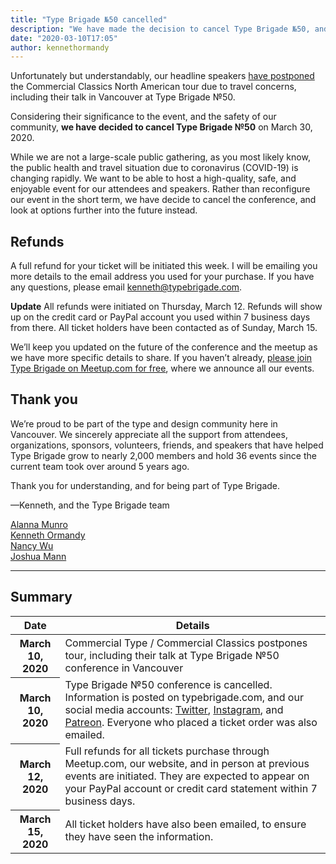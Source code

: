 ```yaml
---
title: "Type Brigade №50 cancelled"
description: "We have made the decision to cancel Type Brigade №50, and look towards future events instead."
date: "2020-03-10T17:05"
author: kennethormandy
---
```


Unfortunately but understandably, our headline speakers [have postponed](https://www.instagram.com/p/B9kCtxHhm08/) the Commercial Classics North American tour due to travel concerns, including their talk in Vancouver at Type Brigade №50.

Considering their significance to the event, and the safety of our community, **we have decided to cancel Type Brigade №50** on March 30, 2020.

While we are not a large-scale public gathering, as you most likely know, the public health and travel situation due to coronavirus (COVID-19) is changing rapidly. We want to be able to host a high-quality, safe, and enjoyable event for our attendees and speakers. Rather than reconfigure our event in the short term, we have decide to cancel the conference, and look at options further into the future instead.

## Refunds

A full refund for your ticket will be initiated this week. I will be emailing you more details to the email address you used for your purchase. If you have any questions, please email [kenneth@typebrigade.com](mailto:kenneth@typebrigade.com?subject=Type%20Brigade%2050%20refund).

**Update** All refunds were initiated on Thursday, March 12. Refunds will show up on the credit card or PayPal account you used within 7 business days from there. All ticket holders have been contacted as of Sunday, March 15.

We’ll keep you updated on the future of the conference and the meetup as we have more specific details to share. If you haven’t already, [please join Type Brigade on Meetup.com for free](https://meetup.com/typebrigade), where we announce all our events.

## Thank you

We’re proud to be part of the type and design community here in Vancouver. We sincerely appreciate all the support from attendees, organizations, sponsors, volunteers, friends, and speakers that have helped Type Brigade grow to nearly 2,000 members and hold 36 events since the current team took over around 5 years ago.

Thank you for understanding, and for being part of Type Brigade.

—Kenneth, and the Type Brigade team

[Alanna Munro](https://alannamunro.com)<br/>
[Kenneth Ormandy](https://kennethormandy.com)<br/>
[Nancy Wu](http://nancywudesign.com)<br/>
[Joshua Mann](https://joshuamann.ca)

---

## Summary

<table>
<thead>
<tr>
  <th style={{ width: '20%' }}>Date</th>
  <th>Details</th>
</tr>
</thead>
<tbody>
<tr>
  <th>March 10, 2020</th>
  <td>Commercial Type / Commercial Classics postpones tour, including their talk at Type Brigade №50 conference in Vancouver</td>
</tr>
<tr>
  <th>March 10, 2020</th>
  <td>Type Brigade №50 conference is cancelled. Information is posted on typebrigade.com, and our social media accounts: <a href="https://twitter.com/typebrigade">Twitter</a>, <a href="https://instagram.com/typebrigade">Instagram</a>, and <a href="https://patreon.com/typebrigade">Patreon</a>. Everyone who placed a ticket order was also emailed.</td>
</tr>
<tr>
  <th>March 12, 2020</th>
  <td>Full refunds for all tickets purchase through Meetup.com, our website, and in person at previous events are initiated. They are expected to appear on your PayPal account or credit card statement within 7 business days.</td>
</tr>
<tr>
  <th>March 15, 2020</th>
  <td>All ticket holders have also been emailed, to ensure they have seen the information.</td>
</tr>
</tbody>
</table>
